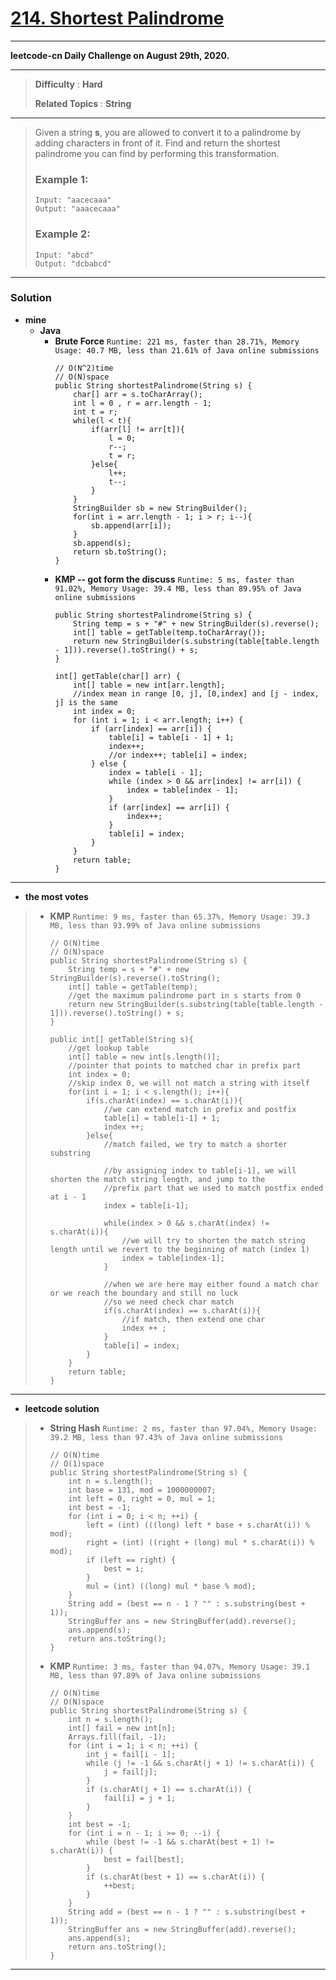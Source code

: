 # [214. Shortest Palindrome](https://leetcode.com/problems/shortest-palindrome/)

---

**leetcode-cn Daily Challenge on August 29th, 2020.**

---

> **Difficulty** : **Hard**
>
> **Related Topics** : **String**

---

> Given a string **s**, you are allowed to convert it to a palindrome by adding characters in front of it. Find and return the shortest palindrome you can find by performing this transformation.
>
> ### Example 1:
> ```
> Input: "aacecaaa"
> Output: "aaacecaaa"
> ```
>
> ### Example 2:
> ```
> Input: "abcd"
> Output: "dcbabcd"
> ```

---


### Solution
* **mine**
  * **Java**
    * **Brute Force** `Runtime: 221 ms, faster than 28.71%, Memory Usage: 40.7 MB, less than 21.61% of Java online submissions`
      ```
      // O(N^2)time
      // O(N)space
      public String shortestPalindrome(String s) {
          char[] arr = s.toCharArray();
          int l = 0 , r = arr.length - 1;
          int t = r;
          while(l < t){
              if(arr[l] != arr[t]){
                  l = 0;
                  r--;
                  t = r;
              }else{
                  l++;
                  t--;
              }
          }
          StringBuilder sb = new StringBuilder();
          for(int i = arr.length - 1; i > r; i--){
              sb.append(arr[i]);
          }
          sb.append(s);
          return sb.toString();
      }
      ```
    * **KMP -- got form the discuss** `Runtime: 5 ms, faster than 91.02%, Memory Usage: 39.4 MB, less than 89.95% of Java online submissions`
      ```
      public String shortestPalindrome(String s) {
          String temp = s + "#" + new StringBuilder(s).reverse();
          int[] table = getTable(temp.toCharArray());
          return new StringBuilder(s.substring(table[table.length - 1])).reverse().toString() + s;
      }

      int[] getTable(char[] arr) {
          int[] table = new int[arr.length];
          //index mean in range [0, j], [0,index] and [j - index, j] is the same
          int index = 0;
          for (int i = 1; i < arr.length; i++) {
              if (arr[index] == arr[i]) {
                  table[i] = table[i - 1] + 1;
                  index++;
                  //or index++; table[i] = index;
              } else {
                  index = table[i - 1];
                  while (index > 0 && arr[index] != arr[i]) {
                      index = table[index - 1];
                  }
                  if (arr[index] == arr[i]) {
                      index++;
                  }
                  table[i] = index;
              }
          }
          return table;
      }
      ```

---

* **the most votes**
>  * **KMP** `Runtime: 9 ms, faster than 65.37%, Memory Usage: 39.3 MB, less than 93.99% of Java online submissions `
>    ```
>    // O(N)time
>    // O(N)space
>    public String shortestPalindrome(String s) {
>        String temp = s + "#" + new StringBuilder(s).reverse().toString();
>        int[] table = getTable(temp);
>        //get the maximum palindrome part in s starts from 0
>        return new StringBuilder(s.substring(table[table.length - 1])).reverse().toString() + s;
>    }
>
>    public int[] getTable(String s){
>        //get lookup table
>        int[] table = new int[s.length()];
>        //pointer that points to matched char in prefix part
>        int index = 0;
>        //skip index 0, we will not match a string with itself
>        for(int i = 1; i < s.length(); i++){
>            if(s.charAt(index) == s.charAt(i)){
>                //we can extend match in prefix and postfix
>                table[i] = table[i-1] + 1;
>                index ++;
>            }else{
>                //match failed, we try to match a shorter substring
>
>                //by assigning index to table[i-1], we will shorten the match string length, and jump to the
>                //prefix part that we used to match postfix ended at i - 1
>                index = table[i-1];
>
>                while(index > 0 && s.charAt(index) != s.charAt(i)){
>                    //we will try to shorten the match string length until we revert to the beginning of match (index 1)
>                    index = table[index-1];
>                }
>
>                //when we are here may either found a match char or we reach the boundary and still no luck
>                //so we need check char match
>                if(s.charAt(index) == s.charAt(i)){
>                    //if match, then extend one char
>                    index ++ ;
>                }
>                table[i] = index;
>            }
>        }
>        return table;
>    }
>    ```

---


* **leetcode solution**
>  * **String Hash** `Runtime: 2 ms, faster than 97.04%, Memory Usage: 39.2 MB, less than 97.43% of Java online submissions`
>    ```
>    // O(N)time
>    // O(1)space
>    public String shortestPalindrome(String s) {
>        int n = s.length();
>        int base = 131, mod = 1000000007;
>        int left = 0, right = 0, mul = 1;
>        int best = -1;
>        for (int i = 0; i < n; ++i) {
>            left = (int) (((long) left * base + s.charAt(i)) % mod);
>            right = (int) ((right + (long) mul * s.charAt(i)) % mod);
>            if (left == right) {
>                best = i;
>            }
>            mul = (int) ((long) mul * base % mod);
>        }
>        String add = (best == n - 1 ? "" : s.substring(best + 1));
>        StringBuffer ans = new StringBuffer(add).reverse();
>        ans.append(s);
>        return ans.toString();
>    }
>    ```
>
>  * **KMP** `Runtime: 3 ms, faster than 94.07%, Memory Usage: 39.1 MB, less than 97.89% of Java online submissions`
>    ```
>    // O(N)time
>    // O(N)space
>    public String shortestPalindrome(String s) {
>        int n = s.length();
>        int[] fail = new int[n];
>        Arrays.fill(fail, -1);
>        for (int i = 1; i < n; ++i) {
>            int j = fail[i - 1];
>            while (j != -1 && s.charAt(j + 1) != s.charAt(i)) {
>                j = fail[j];
>            }
>            if (s.charAt(j + 1) == s.charAt(i)) {
>                fail[i] = j + 1;
>            }
>        }
>        int best = -1;
>        for (int i = n - 1; i >= 0; --i) {
>            while (best != -1 && s.charAt(best + 1) != s.charAt(i)) {
>                best = fail[best];
>            }
>            if (s.charAt(best + 1) == s.charAt(i)) {
>                ++best;
>            }
>        }
>        String add = (best == n - 1 ? "" : s.substring(best + 1));
>        StringBuffer ans = new StringBuffer(add).reverse();
>        ans.append(s);
>        return ans.toString();
>    }
>    ```


---
